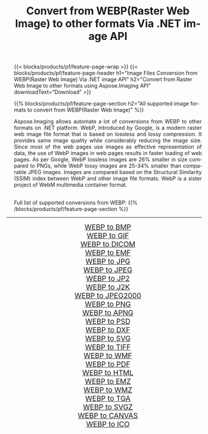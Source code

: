 ﻿---
title: Convert from WEBP(Raster Web Image) to other formats Via .NET image API 
weight: 3920
url: /net/conversion/from/webp/ 
lang: en
langdirlevel: 2
locales: zh-hans,ja,it,ru,de,es,fr,nl,id,lt,pl,pt,vi,tr,ko,zh-hant,ar,hi,th,sv,cs,uk,he
description: Using Aspose.Imaging for .NET you can easily convert from WEBP(Raster Web Image) to other formats
---

{{< blocks/products/pf/feature-page-wrap >}}
{{< blocks/products/pf/feature-page-header h1="Image Files Conversion from WEBP(Raster Web Image) Via .NET image API" h2="Convert from Raster Web Image to other formats using Aspose.Imaging API" downloadText="Download" >}}


{{% blocks/products/pf/feature-page-section  h2="All supported image formats to convert from WEBP(Raster Web Image)" %}}
<p align=justify>Aspose.Imaging allows automate a lot of conversions from WEBP to other formats on .NET platform. WebP, introduced by Google, is a modern raster web image file format that is based on lossless and lossy compression. It provides same image quality while considerably reducing the image size. Since most of the web pages use images as effective representation of data, the use of WebP images in web pages results in faster loading of web pages. As per Google, WebP lossless images are 26% smaller in size compared to PNGs, while WebP lossy images are 25-34% smaller than comparable JPEG images. Images are compared based on the Structural Similarity (SSIM) index between WebP and other image file formats. WebP is a sister project of WebM multimedia container format.</p>
<br/>
Full list of supported conversions from WEBP:
{{% /blocks/products/pf/feature-page-section %}}
<div class="container-fluid productfamilypage bg-gray">
    <div class="convertypes bg-gray agp-content section">
        <div class="container">
		<hr style="margin-left:-20px;"/>
		<div class="row other-converters" style="gap: 10px;font-size: 19px;text-align:center;">
		    <div class='col-md-2 other-converter remove-lp remove-rp'><a href="/imaging/net/conversion/webp-to-bmp/" style="padding:15px;">WEBP to BMP</a></div><div class='col-md-2 other-converter remove-lp remove-rp'><a href="/imaging/net/conversion/webp-to-gif/" style="padding:15px;">WEBP to GIF</a></div><div class='col-md-2 other-converter remove-lp remove-rp'><a href="/imaging/net/conversion/webp-to-dicom/" style="padding:15px;">WEBP to DICOM</a></div><div class='col-md-2 other-converter remove-lp remove-rp'><a href="/imaging/net/conversion/webp-to-emf/" style="padding:15px;">WEBP to EMF</a></div><div class='col-md-2 other-converter remove-lp remove-rp'><a href="/imaging/net/conversion/webp-to-jpg/" style="padding:15px;">WEBP to JPG</a></div><div class='col-md-2 other-converter remove-lp remove-rp'><a href="/imaging/net/conversion/webp-to-jpeg/" style="padding:15px;">WEBP to JPEG</a></div><div class='col-md-2 other-converter remove-lp remove-rp'><a href="/imaging/net/conversion/webp-to-jp2/" style="padding:15px;">WEBP to JP2</a></div><div class='col-md-2 other-converter remove-lp remove-rp'><a href="/imaging/net/conversion/webp-to-j2k/" style="padding:15px;">WEBP to J2K</a></div><div class='col-md-2 other-converter remove-lp remove-rp'><a href="/imaging/net/conversion/webp-to-jpeg2000/" style="padding:15px;">WEBP to JPEG2000</a></div><div class='col-md-2 other-converter remove-lp remove-rp'><a href="/imaging/net/conversion/webp-to-png/" style="padding:15px;">WEBP to PNG</a></div><div class='col-md-2 other-converter remove-lp remove-rp'><a href="/imaging/net/conversion/webp-to-apng/" style="padding:15px;">WEBP to APNG</a></div><div class='col-md-2 other-converter remove-lp remove-rp'><a href="/imaging/net/conversion/webp-to-psd/" style="padding:15px;">WEBP to PSD</a></div><div class='col-md-2 other-converter remove-lp remove-rp'><a href="/imaging/net/conversion/webp-to-dxf/" style="padding:15px;">WEBP to DXF</a></div><div class='col-md-2 other-converter remove-lp remove-rp'><a href="/imaging/net/conversion/webp-to-svg/" style="padding:15px;">WEBP to SVG</a></div><div class='col-md-2 other-converter remove-lp remove-rp'><a href="/imaging/net/conversion/webp-to-tiff/" style="padding:15px;">WEBP to TIFF</a></div><div class='col-md-2 other-converter remove-lp remove-rp'><a href="/imaging/net/conversion/webp-to-wmf/" style="padding:15px;">WEBP to WMF</a></div><div class='col-md-2 other-converter remove-lp remove-rp'><a href="/imaging/net/conversion/webp-to-pdf/" style="padding:15px;">WEBP to PDF</a></div><div class='col-md-2 other-converter remove-lp remove-rp'><a href="/imaging/net/conversion/webp-to-html/" style="padding:15px;">WEBP to HTML</a></div><div class='col-md-2 other-converter remove-lp remove-rp'><a href="/imaging/net/conversion/webp-to-emz/" style="padding:15px;">WEBP to EMZ</a></div><div class='col-md-2 other-converter remove-lp remove-rp'><a href="/imaging/net/conversion/webp-to-wmz/" style="padding:15px;">WEBP to WMZ</a></div><div class='col-md-2 other-converter remove-lp remove-rp'><a href="/imaging/net/conversion/webp-to-tga/" style="padding:15px;">WEBP to TGA</a></div><div class='col-md-2 other-converter remove-lp remove-rp'><a href="/imaging/net/conversion/webp-to-svgz/" style="padding:15px;">WEBP to SVGZ</a></div><div class='col-md-2 other-converter remove-lp remove-rp'><a href="/imaging/net/conversion/webp-to-canvas/" style="padding:15px;">WEBP to CANVAS</a></div><div class='col-md-2 other-converter remove-lp remove-rp'><a href="/imaging/net/conversion/webp-to-ico/" style="padding:15px;">WEBP to ICO</a></div>
                </div>
        </div>
    </div>
</div>
<br/>

